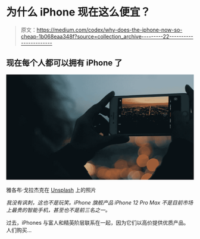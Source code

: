 # 为什么 iPhone 现在这么便宜？

> 原文：<https://medium.com/codex/why-does-the-iphone-now-so-cheap-1b068eaa348f?source=collection_archive---------22----------------------->

## 现在每个人都可以拥有 iPhone 了

![](img/57a8771c1e2bde4dfc4f5f508e517557.png)

雅各布·戈拉杰克在 [Unsplash](https://unsplash.com/photos/i24tGGbc9GE) 上的照片

*我没有讽刺，这也不是玩笑。iPhone 旗舰产品 iPhone 12 Pro Max 不是目前市场上最贵的智能手机，甚至也不是前三名之一。*

过去，iPhones 与富人和精英阶层联系在一起，因为它们以高价提供优质产品。人们购买…
